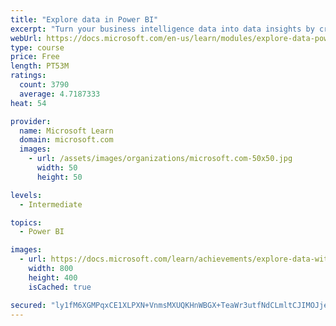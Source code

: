 ```yaml
---
title: "Explore data in Power BI"
excerpt: "Turn your business intelligence data into data insights by creating and configuring Power BI dashboards."
webUrl: https://docs.microsoft.com/en-us/learn/modules/explore-data-power-bi/
type: course
price: Free
length: PT53M
ratings:
  count: 3790
  average: 4.7187333
heat: 54

provider:
  name: Microsoft Learn
  domain: microsoft.com
  images:
    - url: /assets/images/organizations/microsoft.com-50x50.jpg
      width: 50
      height: 50

levels:
  - Intermediate

topics:
  - Power BI

images:
  - url: https://docs.microsoft.com/learn/achievements/explore-data-with-power-bi-desktop-social.png
    width: 800
    height: 400
    isCached: true

secured: "ly1fM6XGMPqxCE1XLPXN+VnmsMXUQKHnWBGX+TeaWr3utfNdCLmltCJIMOJje/V8mbGSRBd39dVhgBv2zNiPFYV5NKZKZvDL0bNsCArF1Wti+FwnKfxEaKbZNBWD7vWSCVPkn+ic9JNtaKFXqco7XwdULitu2Orno/3AgUGCC2ZOx/QIOig2YAfMXdGhDgQsiWa4ms7bdSSWRlm9KBfez2KzCafirmozakF1ofgmNV5keMnTmy64gb+vwPHkNy3YlMcOsCWsl4MQgotenHVg4RWx1kHK3vPD6VOgpfDUgEW2FTfS1+6PPqnxi9+C6vSA4rMzaMTMcLf6yANylS5+JgvQs58eXJ+Tq9OB2k5gfI1tNY/cC43+GkEHhTVJkKnWGLIn8EwSpmQSmthVD+slRrKS1adyGSSao4tQx5Q6jGc=;DmGnQfsWblQA8BH8pcXRKg=="
---
```


